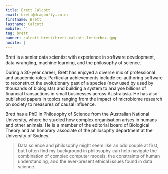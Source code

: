 ```yaml
---
title: Brett Calcott
email: brett@dragonfly.co.nz
firstname: Brett
lastname: Calcott
mobile: ''
tag: brett
banner: calcott-brett/brett-calcott-letterbox.jpg
nocite: |
---
```

Brett is a senior data scientist with experience in software development, data wrangling, machine learning, and the philosophy of science.
<!--more-->

During a 30-year career, Brett has enjoyed a diverse mix of professional and academic roles. Particular achievements include co-authoring software to reconstruct the evolutionary past of a species (now used by used by thousands of biologists) and building a system to analyse billions of financial transactions in small businesses across Australasia. He has also published papers in topics ranging from the impact of microbiome research on society to measures of causal influence.

Brett has a PhD in Philosophy of Science from the Australian National University, where he studied how complex organisation arises in humans and other animals. He is a member of the editorial board of Biological Theory and an honorary associate of the philosophy department at the University of Sydney.

> Data science and philosophy might seem like an odd couple at first, but I often find my background in philosophy can help navigate the combination of complex computer models, the constraints of human understanding, and the ever-present ethical issues found in data science.
